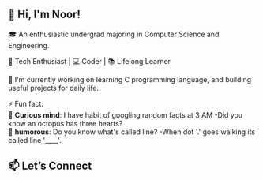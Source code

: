## 👋 Hi, I'm Noor!<br />

🎓 An enthusiastic undergrad majoring in Computer Science and Engineering.<br />

🚀 Tech Enthusiast | 💻 Coder | 📚 Lifelong Learner<br />

🔭 I'm currently working on learning C programming language, and building useful projects for daily life.<br />

⚡ Fun fact:<br />
      🧠 **Curious mind**: I have habit of googling random facts at 3 AM -Did you know an octopus has three hearts?<br />
      🤭 **humorous**: Do you know what's called line? -When dot '.' goes walking its called line '____'.<br />

## 📫 Let’s Connect

